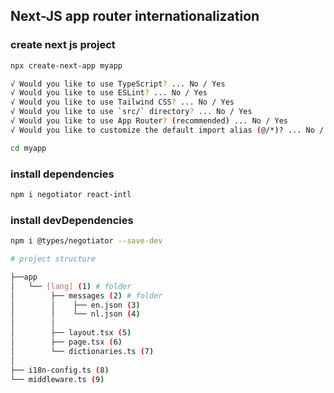 ## Next-JS app router internationalization

### create next js project 
```bash
npx create-next-app myapp

√ Would you like to use TypeScript? ... No / Yes
√ Would you like to use ESLint? ... No / Yes
√ Would you like to use Tailwind CSS? ... No / Yes
√ Would you like to use `src/` directory? ... No / Yes
√ Would you like to use App Router? (recommended) ... No / Yes
√ Would you like to customize the default import alias (@/*)? ... No / Yes 

cd myapp
```

### install dependencies

```bash
npm i negotiator react-intl
```

### install devDependencies
```bash
npm i @types/negotiator --save-dev
```
```bash
# project structure 

├──app
│   └── [lang] (1) # folder
│        ├── messages (2) # folder
│        │    ├── en.json (3)
│        │    └── nl.json (4)
│        │
│        ├── layout.tsx (5)
│        ├── page.tsx (6)
│        └── dictionaries.ts (7)
│
├── i18n-config.ts (8)
└── middleware.ts (9)
```